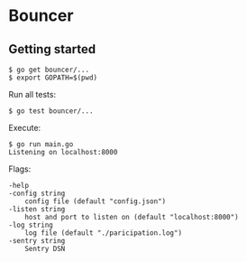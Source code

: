 # Bouncer

## Getting started

    $ go get bouncer/...
    $ export GOPATH=$(pwd)

Run all tests:

    $ go test bouncer/...

Execute:

    $ go run main.go
    Listening on localhost:8000

Flags:

    -help
    -config string
        config file (default "config.json")
    -listen string
        host and port to listen on (default "localhost:8000")
    -log string
        log file (default "./paricipation.log")
    -sentry string
        Sentry DSN
